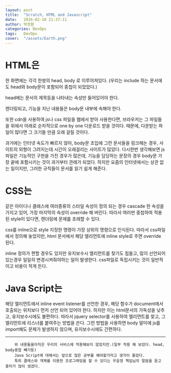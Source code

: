 ```yaml
---
layout: post
title:  "Scratch, HTML and Javascript"
date:   2016-02-10 21:37:11
author: 박정환
categories: DevOps
tags:	DevOps
cover:  "/assets/Earth.png"
---
```


# HTML은

한 화면에는 각각 한쌍의 head, body 로 이루어져있다. 
(우리는 include 하는 문서에도 head와 body문이 포함되어 중첩이 되었었다.)

head에는 문서의 제목등을 나타내는 속성만 들어있어야 한다.

렌더링되고, 기능을 지닌 내용들은 body문 내부에 속해야 한다.

또한 cdn을 사용하여 js나 css 파일을 웹에서 받아 사용한다면, 
브라우저는 그 파일들을 위에서 아래로 순차적으로 one by one 다운로드 받을 것이다.
때문에, 다운받는 파일이 많다면 그 크기들 만큼 오래 걸릴 것이다.

과거에는 인터넷 속도가 빠르지 않아, body문 초입에 그런 문서들을 링크해논 경우, 사이트의 외형이 그려지는데 시간이 오래걸리는 사이트가 많았다.
다시한번 생각해보면 js파일은 기능적인 구현을 가진 경우가 많은데, 기능을 담당하는 문장의 경우 body문 가장 끝에 포함시키는 것이 과거부터 관례가 되었다.
하지만 요즘의 인터넷에서는 상관 없는 일이지만, 그러한 규칙들이 문서를 읽기 쉽게 해준다.


# CSS는
같은 아이디나 클래스에 여러종류의 스타일 속성이 정의 되는 경우 cascade 한 속성을 가지고 있어, 가장 마지막의 속성이 override 해 버린다.
따라서 여러번 중첩하여 적용된 style이 있다면, 렌더링에 문제를 초래할 수 있다.

css를 inline으로 style 지정한 명령이 가장 상위의 명령으로 인식된다.
따라서 css파일에서 정의해 놓았지만, html 문서에서 해당 엘리먼트에 inline style로 주면 override 된다.

inline 정의가 편할 경우도 있지만 유지보수시 엘리먼트를 찾기도 힘들고,
많이 선언되어 있는경우 일일히 변경시켜줘야하는 일이 발생한다.
css파일로 독립시키는 것이 일반적이고 비용이 적게 든다.

# Java Script는
해당 엘리먼트에서 inline event listener를 선언한 경우, 해당 함수가 document에서 호출되는 위치보다 먼저 선언 되어 있어야 한다.
하지만 이는 html문서의 가독성을 낮추고, 유지보수시에도 불편하다.
따라서 jquery selector를 사용하여 엘리먼트를 찾고, 그엘리먼트에 리스너를 붙여주는 방법을 쓴다.
그런 방법을 사용하면 body 말미에 js를 import해도 문제가 발생하지 않으며, 유지보수시에도 간편하다.

---
        위 내용들을아직은 우리의 서비스에 적용해보지 않았지만.(일부 적용 해 보았다. head, body중첩 빼기등)
        Java Script에 대해서는 앞으로 많은 공부를 해야할거라고 생각이 들었다.
        특히 클래스와 객체를 이용한 프로그래밍을 할 수 있다는 우윤정 책임님의 말씀을 듣고 흥미가 많이 생겼다.
